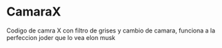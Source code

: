 # CamaraX
Codigo de camra X con filtro de grises y cambio de camara, funciona a la perfeccion joder que lo vea elon musk
